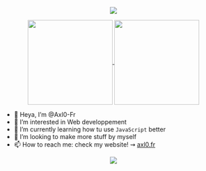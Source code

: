 <p align="center">
  <img src="https://capsule-render.vercel.app/api?type=blur&height=300&color=0:fdd5f5,100:e069a9&text=Hullo,%20Axl0%20here!&section=header&fontColor=fba0cc&animation=blink&stroke=ffffff&strokeWidth=2&desc=I'm%20an%20Axlolotl!%20—%20They%2Fthem&descAlignY=64&descAlign=50"/>

<p align="center">
  <a href="https://github.com/Axl0-Fr">
    <img height=195 align="center" src="https://github-readme-stats.vercel.app/api?username=Axl0-Fr&show_icons=true&theme=catppuccin_mocha" />
  </a>
  <a href="https://github.com/Axl0-Fr">
    <img height=195 align="center" src="https://github-readme-stats.vercel.app/api/top-langs?username=Axl0-Fr&exclude-repo=legacy.Axl0-Fr.github.io,creatomat.github.io&langs_count=8&card_width=130&theme=catppuccin_mocha" /> 
  </a>
</p>

- 👋 Heya, I’m @Axl0-Fr
- 👀 I’m interested in Web developpement
- 🌱 I’m currently learning how tu use `JavaScript` better
- 💞️ I’m looking to make more stuff by myself
- 📫 How to reach me: check my website! ⇝ [axl0.fr](axl0-fr.github.io)

<p align="center">
  <img src="https://capsule-render.vercel.app/api?type=waving&color=gradient&height=200&&section=footer&text=Seeya!+%5C^o^%2F&fontSize=40&fontAlign=50&fontAlignY=70&desc=&descAlign=50&descSize=30&descAlignY=40" />
</p>
